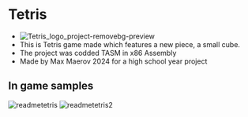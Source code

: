 # Tetris
- ![Tetris_logo_project-removebg-preview](https://github.com/SwiftyDMax/Tetris/assets/163437026/5a093f3e-ea36-447a-a893-8e762072cf87)
- This is Tetris game made which features a new piece, a small cube.
- The project was codded TASM in x86 Assembly
- Made by Max Maerov 2024 for a high school year project
## In game samples
![readmetetris](https://github.com/SwiftyDMax/Tetris/assets/163437026/d1cd9504-f9c1-4a97-855f-0e5815060664)
![readmetetris2](https://github.com/SwiftyDMax/Tetris/assets/163437026/fd85ce94-e18e-4da1-acb4-51fd8b0fb429)

 



































